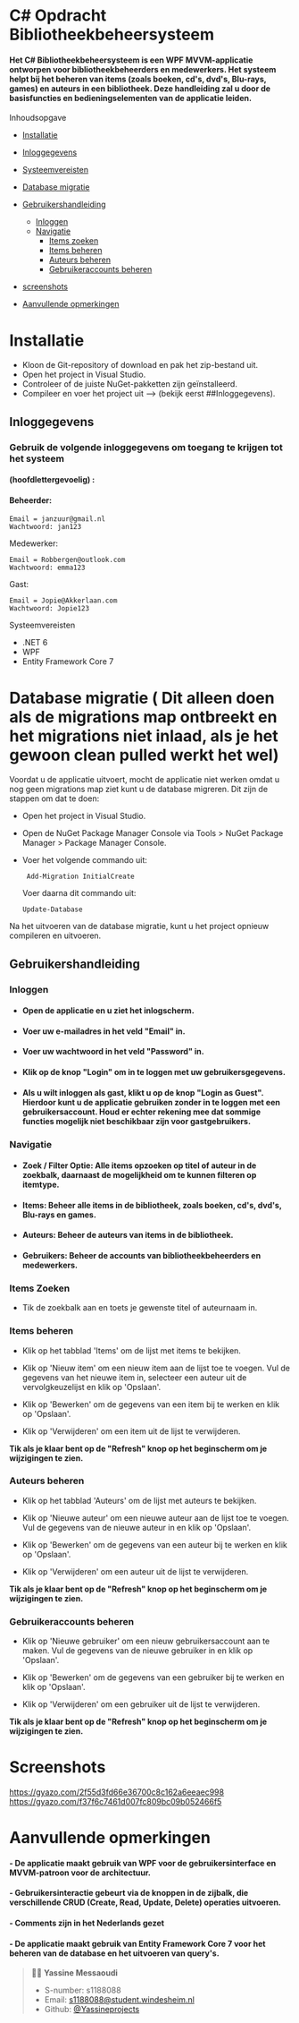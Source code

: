 # C# Opdracht Bibliotheekbeheersysteem

#### Het C# Bibliotheekbeheersysteem is een WPF MVVM-applicatie ontworpen voor bibliotheekbeheerders en medewerkers. Het systeem helpt bij het beheren van items (zoals boeken, cd's, dvd's, Blu-rays, games) en auteurs in een bibliotheek. Deze handleiding zal u door de basisfuncties en bedieningselementen van de applicatie leiden.

Inhoudsopgave
- <a href="#installatie" target="_new">Installatie</a>

- <a href="#inloggegevens" target="_new">Inloggegevens</a>
- <a href="#systeemvereisten" target="_new">Systeemvereisten</a>
- <a href="#database-migratie" target="_new">Database migratie</a>
- <a href="#gebruikershandleiding" target="_new">Gebruikershandleiding</a>
  - <a href="#inloggen" target="_new">Inloggen</a>
  - <a href="#navigatie" target="_new">Navigatie</a>
    - <a href="#items-zoeken" target="_new">Items zoeken</a>
    - <a href="#items-beheren" target="_new">Items beheren</a>
    - <a href="#auteurs-beheren" target="_new">Auteurs beheren</a>
    - <a href="#gebruikeraccounts-beheren" target="_new">Gebruikeraccounts beheren</a>
- <a href="#screenshots" target="_new">screenshots</a>    
- <a href="#aanvullende-opmerkingen" target="_new">Aanvullende opmerkingen</a>


# Installatie

- Kloon de Git-repository of download en pak het zip-bestand uit.
- Open het project in Visual Studio.
- Controleer of de juiste NuGet-pakketten zijn geïnstalleerd.
- Compileer en voer het project uit --> (bekijk eerst ##Inloggegevens).


## Inloggegevens

### Gebruik de volgende inloggegevens om toegang te krijgen tot het systeem

#### (hoofdlettergevoelig) :

#### Beheerder:

    Email = janzuur@gmail.nl
    Wachtwoord: jan123

Medewerker:

    Email = Robbergen@outlook.com
    Wachtwoord: emma123

Gast:

    Email = Jopie@Akkerlaan.com
    Wachtwoord: Jopie123

Systeemvereisten

- .NET 6
- WPF
- Entity Framework Core 7


# Database migratie ( Dit alleen doen als de migrations map ontbreekt en het migrations niet inlaad, als je het gewoon clean pulled werkt het wel)

Voordat u de applicatie uitvoert, mocht de applicatie niet werken omdat u nog geen migrations map ziet kunt u de database migreren. Dit zijn de stappen om dat te doen:

- Open het project in Visual Studio.
- Open de NuGet Package Manager Console via Tools > NuGet Package Manager > Package Manager Console.
- Voer het volgende commando uit:

       Add-Migration InitialCreate

  Voer daarna dit commando uit:

      Update-Database

Na het uitvoeren van de database migratie, kunt u het project opnieuw compileren en uitvoeren.

## Gebruikershandleiding

### Inloggen

- #### Open de applicatie en u ziet het inlogscherm.

- #### Voer uw e-mailadres in het veld "Email" in.

- #### Voer uw wachtwoord in het veld "Password" in.

- #### Klik op de knop "Login" om in te loggen met uw gebruikersgegevens.

- #### Als u wilt inloggen als gast, klikt u op de knop "Login as Guest". Hierdoor kunt u de applicatie gebruiken zonder in te loggen met een gebruikersaccount. Houd er echter rekening mee dat sommige functies mogelijk niet beschikbaar zijn voor gastgebruikers.

### Navigatie

- #### Zoek / Filter Optie: Alle items opzoeken op titel of auteur in de zoekbalk, daarnaast de mogelijkheid om te kunnen filteren op itemtype.
- #### Items: Beheer alle items in de bibliotheek, zoals boeken, cd's, dvd's, Blu-rays en games.

- #### Auteurs: Beheer de auteurs van items in de bibliotheek.

- #### Gebruikers: Beheer de accounts van bibliotheekbeheerders en medewerkers.

### Items Zoeken

- Tik de zoekbalk aan en toets je gewenste titel of auteurnaam in.

### Items beheren

- Klik op het tabblad 'Items' om de lijst met items te bekijken.
- Klik op 'Nieuw item' om een nieuw item aan de lijst toe te voegen.
  Vul de gegevens van het nieuwe item in, selecteer een auteur uit de vervolgkeuzelijst en klik op 'Opslaan'.

- Klik op 'Bewerken' om de gegevens van een item bij te werken en klik op 'Opslaan'.
- Klik op 'Verwijderen' om een item uit de lijst te verwijderen.

**Tik als je klaar bent op de "Refresh" knop op het beginscherm om je wijzigingen te zien.**

### Auteurs beheren

- Klik op het tabblad 'Auteurs' om de lijst met auteurs te bekijken.
- Klik op 'Nieuwe auteur' om een nieuwe auteur aan de lijst toe te voegen.
  Vul de gegevens van de nieuwe auteur in en klik op 'Opslaan'.

- Klik op 'Bewerken' om de gegevens van een auteur bij te werken en klik op 'Opslaan'.
- Klik op 'Verwijderen' om een auteur uit de lijst te verwijderen.

**Tik als je klaar bent op de "Refresh" knop op het beginscherm om je wijzigingen te zien.**

### Gebruikeraccounts beheren 

- Klik op 'Nieuwe gebruiker' om een nieuw gebruikersaccount aan te maken.
  Vul de gegevens van de nieuwe gebruiker in en klik op 'Opslaan'.

- Klik op 'Bewerken' om de gegevens van een gebruiker bij te werken en klik op 'Opslaan'.
- Klik op 'Verwijderen' om een gebruiker uit de lijst te verwijderen.

**Tik als je klaar bent op de "Refresh" knop op het beginscherm om je wijzigingen te zien.**

# Screenshots
https://gyazo.com/2f55d3fd66e36700c8c162a6eeaec998
https://gyazo.com/f37f6c7461d007fc809bc09b052466f5

# Aanvullende opmerkingen

#### - De applicatie maakt gebruik van WPF voor de gebruikersinterface en MVVM-patroon voor de architectuur.

#### - Gebruikersinteractie gebeurt via de knoppen in de zijbalk, die verschillende CRUD (Create, Read, Update, Delete) operaties uitvoeren.

#### - Comments zijn in het Nederlands gezet

#### - De applicatie maakt gebruik van Entity Framework Core 7 voor het beheren van de database en het uitvoeren van query's.

> 👨‍🎓 **Yassine Messaoudi**
>
> - S-number: s1188088
> - Email: s1188088@student.windesheim.nl
> - Github: [@Yassineprojects](https://github.com/Yassmakers)
